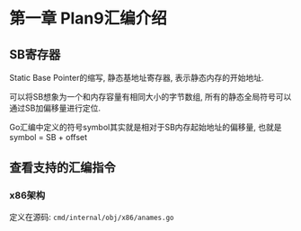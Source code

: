 # 第一章 Plan9汇编介绍

## SB寄存器

Static Base Pointer的缩写, 静态基地址寄存器, 表示静态内存的开始地址.

可以将SB想象为一个和内存容量有相同大小的字节数组, 所有的静态全局符号可以通过SB加偏移量进行定位.

Go汇编中定义的符号symbol其实就是相对于SB内存起始地址的偏移量, 也就是symbol = SB + offset

## 查看支持的汇编指令

### x86架构

定义在源码: `cmd/internal/obj/x86/anames.go`
